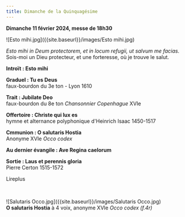 ```yaml
---
title: Dimanche de la Quinquagésime
---
```

**Dimanche 11 février 2024, messe de 18h30**  

![Esto mihi.jpg]({{site.baseurl}}/images/Esto mihi.jpg)

*Esto mihi in Deum protectorem, et in locum refugii, ut salvum me facias.*  
Sois-moi un Dieu protecteur, et une forteresse, où je trouve le salut.

**Introït : Esto mihi**

**Graduel : Tu es Deus**  
faux-bourdon du 3e ton - Lyon 1610

**Trait : Jubilate Deo**  
faux-bourdon du 8e ton *Chansonnier Copenhague* XVIe

**Offertoire : Christe qui lux es**  
hymne et alternance polyphonique d'Heinrich Isaac 1450-1517

**Cmmunion : O salutaris Hostia**  
Anonyme XVIe *Occo codex*

**Au dernier évangile : Ave Regina caelorum**

**Sortie : Laus et perennis gloria**  
Pierre Certon 1515-1572

Lireplus

&nbsp;

![Salutaris Occo.jpg]({{site.baseurl}}/images/Salutaris Occo.jpg)  
**O salutaris Hostia** à 4 voix, anonyme XVIe *Occo codex (f.4r)*